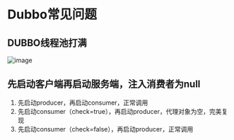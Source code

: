 


# Dubbo常见问题

## DUBBO线程池打满
<!-- 
https://mp.weixin.qq.com/s/3EX7rnIrj_lESoReKf00FQ
 为什么一段看似正确的代码会导致DUBBO线程池被打满 
 https://mp.weixin.qq.com/s/OW6cSK3xl1fZfQwCjWWqqg
-->
![image](http://www.wt1814.com/static/view/images/microService/Dubbo/dubbo-60.png)   

## 先启动客户端再启动服务端，注入消费者为null
<!-- 
https://mp.weixin.qq.com/s/xdhXF8UzUmAhdCsJjDXtag
-->
1. 先启动producer，再启动consumer，正常调用
2. 先启动consumer（check=true），再启动producer，代理对象为空，完美复现
3. 先启动consumer（check=false），再启动producer，正常调用


